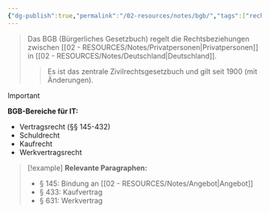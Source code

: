 ```yaml
---
{"dg-publish":true,"permalink":"/02-resources/notes/bgb/","tags":["rechtliches/grundlagen","compliance/gesetze"],"noteIcon":"","updated":"2025-10-29T12:59:03.910+01:00"}
---
```


>Das BGB (Bürgerliches Gesetzbuch) regelt die Rechtsbeziehungen zwischen [[02 - RESOURCES/Notes/Privatpersonen\|Privatpersonen]] in [[02 - RESOURCES/Notes/Deutschland\|Deutschland]].
>>Es ist das zentrale Zivilrechtsgesetzbuch und gilt seit 1900 (mit Änderungen).

>[!important] 
>**BGB-Bereiche für IT:**
>- Vertragsrecht (§§ 145-432)
>- Schuldrecht
>- Kaufrecht
>- Werkvertragsrecht

>[!example] 
>**Relevante Paragraphen:**
>- § 145: Bindung an [[02 - RESOURCES/Notes/Angebot\|Angebot]]
>- § 433: Kaufvertrag
>- § 631: Werkvertrag